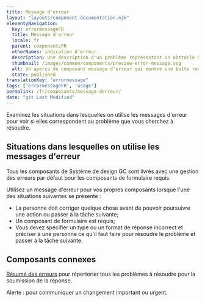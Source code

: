 ```yaml
---
title: Message d'erreur
layout: "layouts/component-documentation.njk"
eleventyNavigation:
  key: errormessageFR
  title: Message d'erreur
  locale: fr
  parent: componentsFR
  otherNames: indication d'erreur.
  description: Une description d'un problème représentant un obstacle à un objectif utilisateur.
  thumbnail: /images/common/components/preview-error-message.svg
  alt: Un aperçu du composant message d'erreur qui montre une boîte rouge pâle avec à l'intérieur une boîte rouge foncée représentant du texte.
  state: published
translationKey: "errormessage"
tags: ['errormessageFR', 'usage']
permalink: /fr/composants/message-derreur/
date: "git Last Modified"
---
```


Examinez les situations dans lesquelles on utilise les messages d'erreur pour voir si elles correspondent au problème que vous cherchez à résoudre.

## Situations dans lesquelles on utilise les messages d'erreur

Tous les composants de Système de design GC sont livrés avec une gestion des erreurs par défaut pour les composants de formulaire requis.

Utilisez un message d'erreur pour vos propres composants lorsque l'une des situations suivantes se présente :

- La personne doit corriger quelque chose avant de pouvoir poursuivre une action ou passer à la tâche suivante;
- Un composant de formulaire est requis;
- Vous devez spécifier un type ou un format de réponse incorrect et préciser à une personne ce qu'il faut faire pour résoudre le problème et passer à la tâche suivante.

<article class="bg-full-width bg-dark text-light pt-500 pb-400 my-500">
  <h2 class="mt-0 mb-400">Composants connexes </h2>

  <a href="{{ links.errorSummary }}" class="link-light">Résumé des erreurs</a> pour répertorier tous les problèmes à résoudre pour la soumission de la réponse.

  Alerte : pour communiquer un changement important ou urgent.
</article>